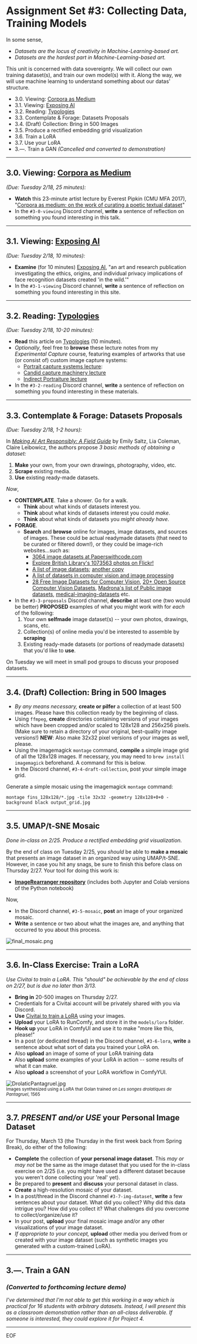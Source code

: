 # Assignment Set #3: Collecting Data, Training Models

In some sense, 

* *Datasets are the locus of creativity in Machine-Learning-based art.*
* *Datasets are the hardest part in Machine-Learning-based art.*

This unit is concerned with data sovereignty. We will collect our own training dataset(s), and train our own model(s) with it. Along the way, we will use machine learning to understand something about our datas' structure. 

* 3.0. Viewing: [Corpora as Medium](https://www.youtube.com/watch?v=IYNKs8vfocc)
* 3.1. Viewing: [Exposing AI](https://exposing.ai/)
* 3.2. Reading: [Typologies](https://www.photopedagogy.com/typologies.html)
* 3.3. Contemplate & Forage: Datasets Proposals 
* 3.4. (Draft) Collection: Bring in 500 Images
* 3.5. Produce a rectified embedding grid visualization
* 3.6. Train a LoRA
* 3.7. Use your LoRA
* 3.—. Train a GAN *(Cancelled and converted to demonstration)*

--- 

## 3.0. Viewing: [Corpora as Medium](https://www.youtube.com/watch?v=IYNKs8vfocc)

*(Due: Tuesday 2/18, 25 minutes):*

* **Watch** this 23-minute artist lecture by Everest Pipkin (CMU MFA 2017), "[Corpora as medium: on the work of curating a poetic textual dataset](https://www.youtube.com/watch?v=IYNKs8vfocc)" 
* In the `#3-0-viewing` Discord channel, **write** a sentence of reflection on something you found interesting in this talk. 

---

## 3.1. Viewing: [Exposing AI](https://exposing.ai/)

*(Due: Tuesday 2/18, 10 minutes):*

* **Examine** (for 10 minutes) [Exposing AI](https://exposing.ai/), "an art and research publication investigating the ethics, origins, and individual privacy implications of face recognition datasets created 'in the wild.'"
* In the `#3-1-viewing` Discord channel, **write** a sentence of reflection on something you found interesting in this site. 

---

## 3.2. Reading: [Typologies](https://www.photopedagogy.com/typologies.html)

*(Due: Tuesday 2/18, 10-20 minutes):*

* **Read** this article on [Typologies](https://www.photopedagogy.com/typologies.html) (10 minutes). 
* *Optionally*, feel free to **browse** these lecture notes from my *Experimental Capture* course, featuring examples of artworks that use (or consist of) custom image capture systems: 
  * [Portrait capture systems lecture](https://github.com/golanlevin/ExperimentalCapture/blob/master/docs/portraits_1_series.md): 
  * [Candid capture machinery lecture](https://github.com/golanlevin/ExperimentalCapture/blob/master/docs/portraits_2_candid_machinery.md)
  * [Indirect Portraiture lecture](https://github.com/golanlevin/ExperimentalCapture/blob/master/docs/portraits_3_indirect_portrait.md)
* In the `#3-2-reading` Discord channel, **write** a sentence of reflection on something you found interesting in these materials. 

---

## 3.3. Contemplate & Forage: Datasets Proposals 

*(Due: Tuesday 2/18, 1-2 hours):*

In [*Making AI Art Responsibly: A Field Guide*](https://partnershiponai.org/) by Emily Saltz, Lia Coleman, Claire Leibowicz, the authors propose *3 basic methods of obtaining a dataset:*

1. **Make** your own, from your own drawings, photography, video, etc. 
2. **Scrape** existing media.
3. **Use** existing ready-made datasets.

*Now*, 

* **CONTEMPLATE**. Take a shower. Go for a walk. 
  * **Think** about what kinds of datasets interest you. 
  * **Think** about what kinds of datasets interest you could *make*.
  * **Think** about what kinds of datasets you *might already have*. 
* **FORAGE**. 
  * **Search** and **browse** online for images, image datasets, and sources of images. These could be actual readymade datasets (that need to be curated or filtered down!), or they could be image-rich websites...such as: 
	  * [3064 image datasets at Paperswithcode.com](https://paperswithcode.com/datasets?mod=images)
	  * [Explore British Library's 1073563 photos on Flickr!](https://www.flickr.com/photos/britishlibrary/)
	  * [A list of image datasets](https://docs.google.com/spreadsheets/d/1VijZSkQbqOvsvYBXdCx9UGu5zHGZPPpzwH2uHS-2XxQ/edit?usp=sharing); [another copy](https://docs.google.com/spreadsheets/d/1fIbvZaVl0b82VflBMrfG7QIPxIBtK_w8E8ZAt-uUuAc/edit?usp=sharing)
	  * [A list of datasets in computer vision and image processing](https://en.wikipedia.org/wiki/List_of_datasets_in_computer_vision_and_image_processing)
	  * [28 Free Image Datasets for Computer Vision](https://imerit.net/blog/28-free-image-datasets-for-computer-vision-all-pbm/), [20+ Open Source Computer Vision Datasets](https://www.v7labs.com/blog/computer-vision-datasets), [Madrona's list of Public image datasets](https://www.madronavl.com/launchable/public-data-sources-images), [medical-imaging-datasets](https://github.com/sfikas/medical-imaging-datasets) etc.
* In the `#3-3-proposals` Discord channel, **describe** at least one (two would be better) **PROPOSED** examples of what you might work with for *each* of the following:
	1. Your own **selfmade** image dataset(s) -- your own photos, drawings, scans, etc.
	2. Collection(s) of online media you'd be interested to assemble by **scraping**
	3. Existing ready-made datasets (or portions of readymade datasets) that you'd like to **use**.

On Tuesday we will meet in small pod groups to discuss your proposed datasets. 

---

## 3.4. (Draft) Collection: Bring in 500 Images

* *By any means necessary,* **create or pilfer** a collection of at least 500 images. Please have this collection ready by the beginning of class.
* Using `ffmpeg`, **create** directories containing versions of your images which have been cropped and/or scaled to 128x128 and 256x256 pixels. (Make sure to retain a directory of your original, best-quality image versions!) **NEW**: Also make 32x32 pixel versions of your images as well, please. 
* Using the imagemagick `montage` command, **compile** a simple image grid of all the 128x128 images. If necessary, you may need to `brew install imagemagick` beforehand. A command for this is below. 
* In the Discord channel, `#3-4-draft-collection`, post your simple image grid. 


Generate a simple mosaic using the imagemagick `montage` command: 
```
montage fins_128x128/*.jpg -tile 32x32 -geometry 128x128+0+0 -background black output_grid.jpg
```

---

## 3.5. UMAP/t-SNE Mosaic

*Done in-class on 2/25. Produce a rectified embedding grid visualization.*

By the end of class on Tuesday 2/25, you *should* be able to **make a mosaic** that presents an image dataset in an organized way using UMAP/t-SNE. However, in case you hit any snags, be sure to finish this before class on Thursday 2/27. Your tool for doing this work is:

* [**ImageRearranger repository**](https://github.com/golanlevin/ImageRearranger/tree/master) (includes both Jupyter and Colab versions of the Python notebook)

Now,

* In the Discord channel, `#3-5-mosaic`, **post** an image of your organized mosaic. 
* **Write** a sentence or two about what the images are, and anything that occurred to you about this process. 

![final_mosaic.png](img/final_mosaic.png)

---

## 3.6. In-Class Exercise: Train a LoRA

*Use Civitai to train a LoRA. This "should" be achievable by the end of class on 2/27, but is due no later than 3/13.*

* **Bring in** 20-500 images on Thursday 2/27. 
* Credentials for a Civitai account will be privately shared with you via Discord. 
* **Use** [Civitai to train a LoRA](https://civitai.com/models/train) using your images. 
* **Upload** your LoRA to RunComfy, and store it in the `models/lora` folder. 
* **Hook up** your LoRA in ComfyUI and use it to make "more like this, please!"
* In a post (or dedicated thread) in the Discord channel, `#3-6-lora`, **write** a sentence about what sort of data you trained your LoRA on.
* Also **upload** an image of some of your LoRA training data
* Also **upload** some examples of your LoRA in action -- some results of what it can make. 
* Also **upload** a screenshot of your LoRA workflow in ComfyYUI.

![DrolaticPantagruel.jpg](../daily_notes/img/DrolaticPantagruel.jpg)<br />
<small>Images synthesized using a LoRA that Golan trained on *Les songes drolatiques de Pantagruel*, 1565</small>

---

## 3.7. *PRESENT and/or USE* your Personal Image Dataset

For Thursday, March 13 (the Thursday in the first week back from Spring Break), do either of the following: 

* **Complete** the collection of **your personal image dataset**. This *may or may not* be the same as the image dataset that you used for the in-class exercise on 2/25 (i.e. you might have used a different dataset because you weren't done collecting your 'real' yet). 
* Be prepared to **present** and **discuss** your personal dataset in class. 
* **Create** a high-resolution mosaic of your dataset. 
* In a post/thread in the Discord channel `#3-7-img-dataset`, **write** a few sentences about your dataset. What did you collect? Why did this data intrigue you? How did you collect it? What challenges did you overcome to collect/organize/use it? 
* In your post, **upload** your final mosaic image and/or any other visualizations of your image dataset.
* *If appropriate to your concept,* **upload** other media you derived from or created with your image dataset (such as synthetic images you generated with a custom-trained LoRA).

---

## 3.—. Train a GAN

### *(Converted to forthcoming lecture demo)*

*I've determined that I'm not able to get this working in a way which is practical for 16 students with arbitrary datasets. Instead, I will present this as a classroom demonstration rather than an all-class deliverable. If someone is interested, they could explore it for Project 4.* 

---

EOF


